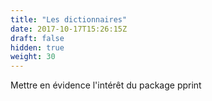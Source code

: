 ```yaml
---
title: "Les dictionnaires"
date: 2017-10-17T15:26:15Z
draft: false
hidden: true
weight: 30
---
```





Mettre en évidence l'intérêt du package pprint

